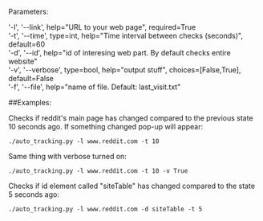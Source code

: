 
Parameters:

'-l', '--link', help="URL to your web page", required=True </br>
'-t', '--time', type=int, help="Time interval between checks (seconds)", default=60 </br>
'-d', '--id', help="id of interesing web part. By default checks entire website" </br>
'-v', '--verbose', type=bool, help="output stuff", choices=[False,True], default=False </br>
'-f', '--file', help="name of file. Default: last_visit.txt"


##Examples:

Checks if reddit's main page has changed compared to the previous state 10 seconds ago. If something changed pop-up will appear:

    ./auto_tracking.py -l www.reddit.com -t 10

Same thing with verbose turned on:

    ./auto_tracking.py -l www.reddit.com -t 10 -v True


Checks if id element called "siteTable" has changed compared to the state 5 seconds ago:

    ./auto_tracking.py -l www.reddit.com -d siteTable -t 5
